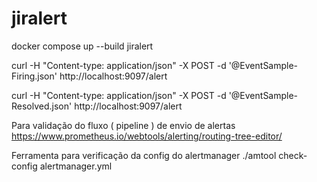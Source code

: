 # jiralert

docker compose up --build jiralert

curl -H "Content-type: application/json" -X POST -d '@EventSample-Firing.json' http://localhost:9097/alert

curl -H "Content-type: application/json" -X POST -d '@EventSample-Resolved.json' http://localhost:9097/alert

Para validação do fluxo ( pipeline ) de envio de alertas
https://www.prometheus.io/webtools/alerting/routing-tree-editor/

Ferramenta para verificação da config do alertmanager
./amtool check-config alertmanager.yml